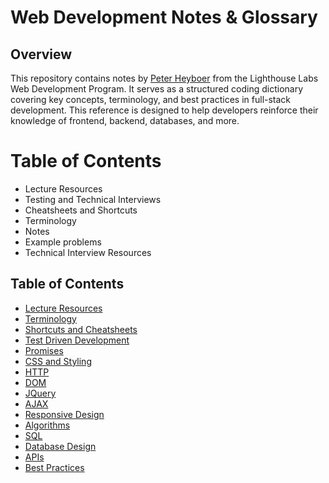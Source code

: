 # Web Development Notes & Glossary

## Overview
This repository contains notes by [Peter Heyboer](https://github.com/pheyboer) from the Lighthouse Labs Web Development Program. It serves as a structured coding dictionary covering key concepts, terminology, and best practices in full-stack development. This reference is designed to help developers reinforce their knowledge of frontend, backend, databases, and more.


# Table of Contents
* Lecture Resources
* Testing and Technical Interviews
* Cheatsheets and Shortcuts
* Terminology
* Notes
* Example problems
* Technical Interview Resources

## Table of Contents
- [Lecture Resources](dictionary.md#lecture-resources)
- [Terminology](dictionary.md#terminology)
- [Shortcuts and Cheatsheets](dictionary.md#shortcuts-and-cheatsheets)
- [Test Driven Development](dictionary.md#test-driven-development)
- [Promises](dictionary.md#promises)
- [CSS and Styling](dictionary.md#css-and-styling)
- [HTTP](dictionary.md#http)
- [DOM](dictionary.md#dom)
- [JQuery](dictionary.md#jquery)
- [AJAX](dictionary.md#ajax)
- [Responsive Design](dictionary.md#responsive-design)
- [Algorithms](dictionary.md#algorithms)
- [SQL](dictionary.md#sql)
- [Database Design](dictionary.md#database-design)
- [APIs](dictionary.md#apis)
- [Best Practices](dictionary.md#best-practices)